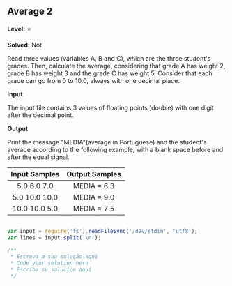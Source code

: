 
## Average 2 

**Level:** :star:

**Solved:** Not

<p>
Read three values (variables A, B and C), which are the three student's grades. Then, calculate the average, considering that grade A has weight 2, grade B has weight 3 and the grade C has weight 5. Consider that each grade can go from 0 to 10.0, always with one decimal place.</p>

**Input**

<p>
The input file contains 3 values of floating points (double) with one digit after the decimal point.</p>

**Output**

<p>
Print the message "MEDIA"(average in Portuguese) and the student's average according to the following example, with a blank space before and after the equal signal. </p>



| Input Samples	| Output Samples|
|:--:|:--:|
| 5.0  6.0  7.0  |  MEDIA = 6.3
| 5.0  10.0 10.0 |  MEDIA = 9.0
| 10.0 10.0 5.0 | MEDIA = 7.5 |

```javascript

var input = require('fs').readFileSync('/dev/stdin', 'utf8');
var lines = input.split('\n');

/**
 * Escreva a sua solução aqui
 * Code your solution here
 * Escriba su solución aquí
 */


```

